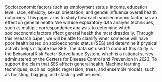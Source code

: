 Socioeconomic factors such as employment status, income, education level, race, ethnicity, sexual orientation, and gender influence overall health outcomes. This paper aims to study how each socioeconomic factor has an effect on general health. We will use exploratory data analysis techniques, such as multiple correspondence analysis, to determine which socioeconomic factors affect general health the most drastically. Through this research paper, we will be able to classify when someone will have poor health based on socioeconomic status (SES) and determine if physical activity helps mitigate low SES. The data set used to conduct this study is the Behavioral Risk Factor Surveillance System, which is a national survey administered by the Centers for Disease Control and Prevention in 2023. To support the claim that SES affects general health, Machine learning techniques, such as logistic regression, trees, and ensemble models, such as boosting, bagging, and stacking will be used.
